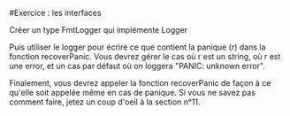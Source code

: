 #Exercice : les interfaces

Créer un type FmtLogger qui implémente Logger

Puis utiliser le logger pour écrire ce que contient la panique (r) dans la fonction recoverPanic.
Vous devrez gérer le cas où r est un string, où r est une error, et un cas par défaut où on loggera "PANIC: unknown error".

Finalement, vous devrez appeler la fonction recoverPanic de façon à ce qu'elle soit appelée même en cas de panique.
Si vous ne savez pas comment faire, jetez un coup d'oeil à la section n°11.